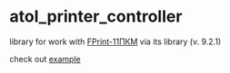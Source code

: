 atol_printer_controller
=======================
library for work with [FPrint-11ПКМ](http://www.atol.ru/products/kkt/fprint/fprint-11-ptk-mobile.html#description) 
via its library (v. 9.2.1)

check out [example](https://github.com/ilya-t/atol_printer_controller/blob/master/examples/Example.java)
